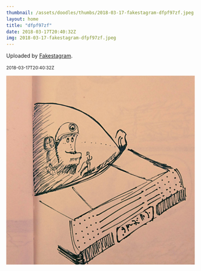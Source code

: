 ```yaml
---
thumbnail: /assets/doodles/thumbs/2018-03-17-fakestagram-dfpf97zf.jpeg
layout: home
title: "dfpf97zf"
date: 2018-03-17T20:40:32Z
img: 2018-03-17-fakestagram-dfpf97zf.jpeg
---
```


Uploaded by [Fakestagram](https://github.com/opyate/fakestagram).

<small>2018-03-17T20:40:32Z</small>

![Uploaded by Fakestagram](/assets/doodles/original/2018-03-17-fakestagram-dfpf97zf.jpeg)
